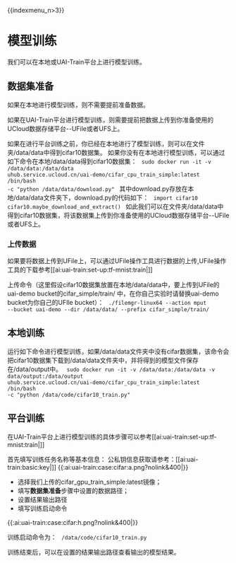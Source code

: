 {{indexmenu_n>3}}

# 模型训练
我们可以在本地或UAI-Train平台上进行模型训练。

## 数据集准备
如果在本地进行模型训练，则不需要提前准备数据。

如果在UAI-Train平台进行模型训练，则需要提前把数据上传到你准备使用的UCloud数据存储平台--UFile或者UFS上。

如果在进行平台训练之前，你已经在本地进行了模型训练，则可以在文件夹/data/data中得到cifar10数据集。
如果你没有在本地进行模型训练，可以通过如下命令在本地/data/data得到cifar10数据集：
<code>
sudo docker run -it -v /data/data:/data/data  uhub.service.ucloud.cn/uai-demo/cifar_cpu_train_simple:latest /bin/bash -c "python /data/data/download.py"
</code>
其中download.py存放在本地/data/data文件夹下，download.py的代码如下：
<code>
import cifar10
cifar10.maybe_download_and_extract()
</code>
如此我们可以在文件夹/data/data中得到cifar10数据集，将该数据集上传到你准备使用的UCloud数据存储平台--UFile或者UFS上。

### 上传数据

如果要将数据上传到UFile上，可以通过UFile操作工具进行数据的上传,UFile操作工具的下载参考[[ai:uai-train:set-up:tf-mnist:train|]]

上传命令（这里假设cifar10数据集放置在本地/data/data中，要上传到UFile的 uai-demo bucket的cifar\_simple/train/ 中，在你自己实验时请替换uai-demo bucket为你自己的UFIle bucket）：
<code>
./filemgr-linux64 --action mput --bucket uai-demo --dir /data/data/  --prefix cifar_simple/train/
</code>

## 本地训练
运行如下命令进行模型训练，如果/data/data文件夹中没有cifar数据集，该命令会把cifar10数据集下载到/data/data文件夹中，并将得到的模型文件保存在/data/output中。
<code>
sudo docker run -it -v /data/data:/data/data -v data/output:/data/output uhub.service.ucloud.cn/uai-demo/cifar_cpu_train_simple:latest /bin/bash -c "python /data/code/cifar10_train.py"
</code>

## 平台训练
在UAI-Train平台上进行模型训练的具体步骤可以参考[[ai:uai-train:set-up:tf-mnist:train|]]

首先填写训练任务名称等基本信息：
公私钥信息获取请参考：[[ai:uai-train:basic:key|]]
{{:ai:uai-train:case:cifar:a.png?nolink&400|}}

  * 选择我们上传的cifar\_gpu\_train\_simple:latest镜像；
  * 填写**数据集准备**步骤中设置的数据路径；
  * 设置结果输出路径
  * 填写训练启动命令

{{:ai:uai-train:case:cifar:h.png?nolink&400|}}

训练启动命令为：
<code>
/data/code/cifar10_train.py
</code>

训练结束后，可以在设置的结果输出路径查看输出的模型结果。
